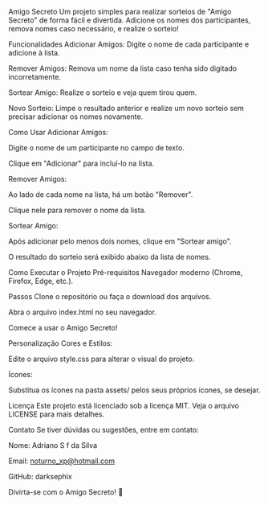 Amigo Secreto
Um projeto simples para realizar sorteios de "Amigo Secreto" de forma fácil e divertida. Adicione os nomes dos participantes, remova nomes caso necessário, e realize o sorteio!

Funcionalidades
Adicionar Amigos: Digite o nome de cada participante e adicione à lista.

Remover Amigos: Remova um nome da lista caso tenha sido digitado incorretamente.

Sortear Amigo: Realize o sorteio e veja quem tirou quem.

Novo Sorteio: Limpe o resultado anterior e realize um novo sorteio sem precisar adicionar os nomes novamente.

Como Usar
Adicionar Amigos:

Digite o nome de um participante no campo de texto.

Clique em "Adicionar" para incluí-lo na lista.

Remover Amigos:

Ao lado de cada nome na lista, há um botão "Remover".

Clique nele para remover o nome da lista.

Sortear Amigo:

Após adicionar pelo menos dois nomes, clique em "Sortear amigo".

O resultado do sorteio será exibido abaixo da lista de nomes.

Como Executar o Projeto
Pré-requisitos
Navegador moderno (Chrome, Firefox, Edge, etc.).

Passos
Clone o repositório ou faça o download dos arquivos.

Abra o arquivo index.html no seu navegador.

Comece a usar o Amigo Secreto!

Personalização
Cores e Estilos:

Edite o arquivo style.css para alterar o visual do projeto.

Ícones:

Substitua os ícones na pasta assets/ pelos seus próprios ícones, se desejar.

Licença
Este projeto está licenciado sob a licença MIT. Veja o arquivo LICENSE para mais detalhes.

Contato
Se tiver dúvidas ou sugestões, entre em contato:

Nome: Adriano S f da Silva

Email: noturno_xp@hotmail.com

GitHub: darksephix

Divirta-se com o Amigo Secreto! 🎉
